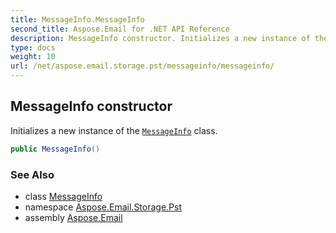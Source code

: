 ```yaml
---
title: MessageInfo.MessageInfo
second_title: Aspose.Email for .NET API Reference
description: MessageInfo constructor. Initializes a new instance of the MessageInfo class
type: docs
weight: 10
url: /net/aspose.email.storage.pst/messageinfo/messageinfo/
---
```

## MessageInfo constructor

Initializes a new instance of the [`MessageInfo`](../) class.

```csharp
public MessageInfo()
```

### See Also

* class [MessageInfo](../)
* namespace [Aspose.Email.Storage.Pst](../../messageinfo/)
* assembly [Aspose.Email](../../../)


